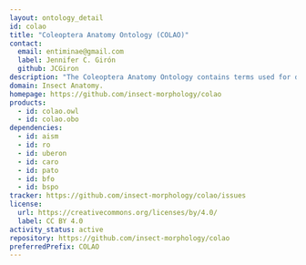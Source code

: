 ```yaml
---
layout: ontology_detail
id: colao
title: "Coleoptera Anatomy Ontology (COLAO)"
contact:
  email: entiminae@gmail.com
  label: Jennifer C. Girón
  github: JCGiron
description: "The Coleoptera Anatomy Ontology contains terms used for describing the anatomy and phenotype of beetles in biodiversity research. It has been built using the Ontology Develoment Kit, with the Ontology for the Anatomy of the Insect Skeleto-Muscular system (AISM) as a backbone."
domain: Insect Anatomy.
homepage: https://github.com/insect-morphology/colao
products:
  - id: colao.owl
  - id: colao.obo
dependencies:
  - id: aism
  - id: ro
  - id: uberon
  - id: caro
  - id: pato
  - id: bfo
  - id: bspo
tracker: https://github.com/insect-morphology/colao/issues
license:
  url: https://creativecommons.org/licenses/by/4.0/
  label: CC BY 4.0
activity_status: active
repository: https://github.com/insect-morphology/colao
preferredPrefix: COLAO
---
```

